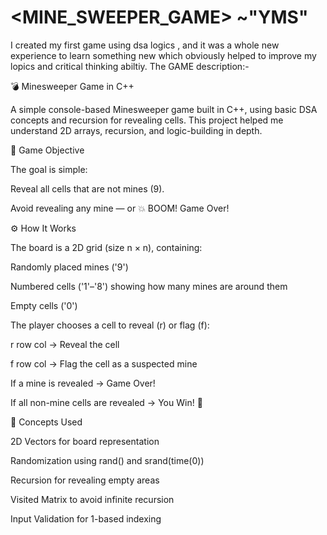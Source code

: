 # <MINE_SWEEPER_GAME> ~"YMS"
I created my first game using dsa logics , and it was a whole new experience to learn something new which obviously helped to improve my lopics and critical thinking abiltiy.
The GAME description:-

💣 Minesweeper Game in C++

A simple console-based Minesweeper game built in C++, using basic DSA concepts and recursion for revealing cells.
This project helped me understand 2D arrays, recursion, and logic-building in depth.


🎯 Game Objective


The goal is simple:

Reveal all cells that are not mines (9).

Avoid revealing any mine — or 💥 BOOM! Game Over!


⚙️ How It Works


The board is a 2D grid (size n × n), containing:

Randomly placed mines ('9')

Numbered cells ('1'–'8') showing how many mines are around them

Empty cells ('0')

The player chooses a cell to reveal (r) or flag (f):

r row col → Reveal the cell

f row col → Flag the cell as a suspected mine

If a mine is revealed → Game Over!

If all non-mine cells are revealed → You Win! 🎉


🧠 Concepts Used


2D Vectors for board representation

Randomization using rand() and srand(time(0))

Recursion for revealing empty areas

Visited Matrix to avoid infinite recursion

Input Validation for 1-based indexing
